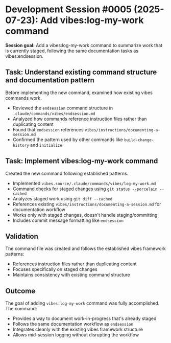# Development Session #0005 (2025-07-23): Add vibes:log-my-work command

**Session goal:** Add a vibes:log-my-work command to summarize work that is currently staged, following the same documentation tasks as vibes:endsession.

## Task: Understand existing command structure and documentation pattern

Before implementing the new command, examined how existing vibes commands work.

- Reviewed the `endsession` command structure in `.claude/commands/vibes/endsession.md`
- Analyzed how commands reference instruction files rather than duplicating content
- Found that `endsession` references `vibes/instructions/documenting-a-session.md`
- Confirmed the pattern used by other commands like `build-change-history` and `initialize`

## Task: Implement vibes:log-my-work command

Created the new command following established patterns.

- Implemented `vibes.source/.claude/commands/vibes/log-my-work.md`
- Command checks for staged changes using `git status --porcelain --cached`
- Analyzes staged work using `git diff --cached`
- References existing `vibes/instructions/documenting-a-session.md` for documentation workflow
- Works only with staged changes, doesn't handle staging/committing
- Includes commit message formatting like `endsession`

## Validation

The command file was created and follows the established vibes framework patterns:
- References instruction files rather than duplicating content
- Focuses specifically on staged changes
- Maintains consistency with existing command structure

## Outcome

The goal of adding `vibes:log-my-work` command was fully accomplished. The command:

- Provides a way to document work-in-progress that's already staged
- Follows the same documentation workflow as `endsession`
- Integrates cleanly with the existing vibes framework structure
- Allows mid-session logging without disrupting the workflow